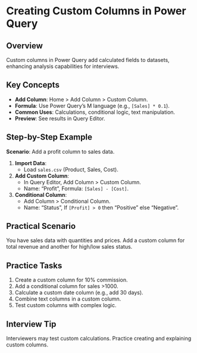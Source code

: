 # Creating Custom Columns in Power Query

## Overview
Custom columns in Power Query add calculated fields to datasets, enhancing analysis capabilities for interviews.

## Key Concepts
- **Add Column**: Home > Add Column > Custom Column.
- **Formula**: Use Power Query’s M language (e.g., `[Sales] * 0.1`).
- **Common Uses**: Calculations, conditional logic, text manipulation.
- **Preview**: See results in Query Editor.

## Step-by-Step Example
**Scenario**: Add a profit column to sales data.
1. **Import Data**:
   - Load `sales.csv` (Product, Sales, Cost).
2. **Add Custom Column**:
   - In Query Editor, Add Column > Custom Column.
   - Name: “Profit”, Formula: `[Sales] - [Cost]`.
3. **Conditional Column**:
   - Add Column > Conditional Column.
   - Name: “Status”, If `[Profit] > 0` then “Positive” else “Negative”.

## Practical Scenario
You have sales data with quantities and prices. Add a custom column for total revenue and another for high/low sales status.

## Practice Tasks
1. Create a custom column for 10% commission.
2. Add a conditional column for sales >1000.
3. Calculate a custom date column (e.g., add 30 days).
4. Combine text columns in a custom column.
5. Test custom columns with complex logic.

## Interview Tip
Interviewers may test custom calculations. Practice creating and explaining custom columns.